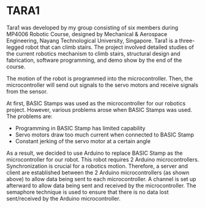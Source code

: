 # TARA1
Tara1 was developed by my group consisting of six members during MP4006 Robotic Course, designed by Mechanical & Aerospace Engineering, Nayang Technological University, Singapore. Tara1 is a three-legged robot that can climb stairs. The project involved detailed studies of the current robotics mechanism to climb stairs, structural design and fabrication, software programming, and demo show by the end of the course.

The motion of the robot is programmed into the microcontroller. Then, the microcontroller will send out signals to the servo motors and receive signals from the sensor.

At first, BASIC Stamps was used as the microcontroller for our robotics project. However, various problems arose when BASIC Stamps was used. The problems are:
- Programming in BASIC Stamp has limited capability
- Servo motors draw too much current when connected to BASIC Stamp
- Constant jerking of the servo motor at a certain angle

As a result, we decided to use Arduino to replace BASIC Stamp as the microcontroller for our robot. This robot requires 2 Arduino microcontrollers. Synchronization is crucial for a robotics motion. Therefore, a server and client are established between the 2 Arduino microcontrollers (as shown above) to allow data being sent to each microcontroller. A channel is set up afterward to allow data being sent and received by the microcontroller. The semaphore technique is used to ensure that there is no data lost sent/received by the Arduino microcontroller.
